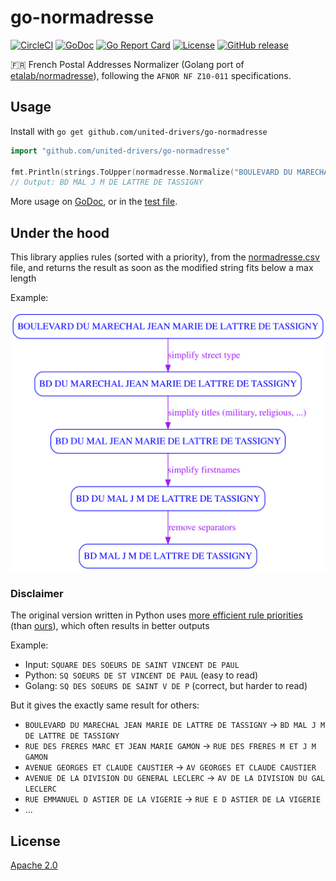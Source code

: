 # go-normadresse

[![CircleCI](https://circleci.com/gh/united-drivers/go-normadresse.svg?style=svg)](https://circleci.com/gh/united-drivers/go-normadresse)
[![GoDoc](https://godoc.org/github.com/united-drivers/go-normadresse?status.svg)](https://godoc.org/github.com/united-drivers/go-normadresse)
[![Go Report Card](https://goreportcard.com/badge/github.com/united-drivers/go-normadresse)](https://goreportcard.com/report/github.com/united-drivers/go-normadresse)
[![License](https://img.shields.io/github/license/united-drivers/go-normadresse.svg)](https://github.com/united-drivers/go-normadresse/blob/master/LICENSE)
[![GitHub release](https://img.shields.io/github/release/united-drivers/go-normadresse.svg)](https://github.com/united-drivers/go-normadresse/releases)

:fr: French Postal Addresses Normalizer (Golang port of [etalab/normadresse](https://github.com/etalab/normadresse)), following the `AFNOR NF Z10-011` specifications.

## Usage

Install with `go get github.com/united-drivers/go-normadresse`

```go
import "github.com/united-drivers/go-normadresse"

fmt.Println(strings.ToUpper(normadresse.Normalize("BOULEVARD DU MARECHAL JEAN MARIE DE LATTRE DE TASSIGNY")))
// Output: BD MAL J M DE LATTRE DE TASSIGNY
```

More usage on [GoDoc](https://godoc.org/github.com/united-drivers/go-normadresse), or in the [test file](https://github.com/united-drivers/go-normadresse/blob/master/normadresse_test.go).

## Under the hood

This library applies rules (sorted with a priority), from the [normadresse.csv](https://github.com/etalab/normadresse/blob/master/normadresse.csv) file, and returns the result as soon as the modified string fits below a max length

Example:

![normadresse example](https://raw.githubusercontent.com/united-drivers/go-normadresse/master/.assets/example.svg?sanitize=true)

### Disclaimer

The original version written in Python uses [more efficient rule priorities](https://github.com/etalab/normadresse/blob/master/normadresse.py) (than [ours](https://github.com/united-drivers/go-normadresse/blob/master/normadresse.go)), which often results in better outputs

Example:
* Input: `SQUARE DES SOEURS DE SAINT VINCENT DE PAUL`
* Python: `SQ SOEURS DE ST VINCENT DE PAUL` (easy to read)
* Golang: `SQ DES SOEURS DE SAINT V DE P` (correct, but harder to read)

But it gives the exactly same result for others:
* `BOULEVARD DU MARECHAL JEAN MARIE DE LATTRE DE TASSIGNY` -> `BD MAL J M DE LATTRE DE TASSIGNY`
* `RUE DES FRERES MARC ET JEAN MARIE GAMON` -> `RUE DES FRERES M ET J M GAMON`
* `AVENUE GEORGES ET CLAUDE CAUSTIER` -> `AV GEORGES ET CLAUDE CAUSTIER`
* `AVENUE DE LA DIVISION DU GENERAL LECLERC` -> `AV DE LA DIVISION DU GAL LECLERC`
* `RUE EMMANUEL D ASTIER DE LA VIGERIE` -> `RUE E D ASTIER DE LA VIGERIE`
* ...

## License

[Apache 2.0](https://github.com/united-drivers/go-normadresse/blob/master/LICENSE)
